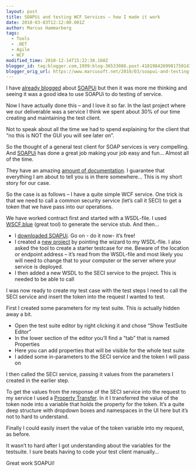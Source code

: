```yaml
---
layout: post
title: SOAPUi and testing WCF Services – how I made it work
date: 2010-03-03T12:12:00.001Z
author: Marcus Hammarberg
tags:
  - Tools
  - .NET
  - Agile
  - WCF
modified_time: 2010-12-14T15:22:38.160Z
blogger_id: tag:blogger.com,1999:blog-36533086.post-4181984269981750147
blogger_orig_url: https://www.marcusoft.net/2010/03/soapui-and-testing-wcf-services-how-i.html
---
```


I have <a href="https://www.marcusoft.net/2008/12/soap-ui-great-way-to-do-integration.html" target="_blank">already blogged</a> about <a href="http://www.soapui.org/" target="_blank">SOAPUi</a> but then it was more me thinking and seeing it was a good idea to use SOAPUi to do testing of service.

Now I have actually done this – and I love it so far. In the last project where we our deliverable was a service I think we spent about 30% of our time creating and maintaining the test client.

Not to speak about all the time we had to spend explaining for the client that “no this is NOT the GUI you will see later on”.

So the thought of a general test client for SOAP services is very compelling. And <a href="http://www.soapui.org" target="_blank">SOAPUi</a> has done a great job making your job easy and fun… Almost all of the time.

They have an amazing <a href="http://www.soapui.org/userguide/index.html" target="_blank">amount of documentation</a>. I guarantee that everything I am about to tell you is in there somewhere… This is my short story for our case.

So the case is as follows – I have a quite simple WCF service. One trick is that we need to call a common security service (let’s call it SECI) to get a token that we have pass into our operations.

We have worked contract first and started with a WSDL-file. I used <a href="http://wscfblue.codeplex.com/" target="_blank">WSCF.blue</a> (great tool) to generate the service stub. And then…

- I <a href="http://sourceforge.net/projects/soapui/files/soapui/3.5" target="_blank">downloaded SOAPUi</a>. Go on - do it now- it’s free!
- I created a <a href="http://www.soapui.org/userguide/projects/images/new_wsdl_project.gif" target="_blank">new project</a> by pointing the wizard to my WSDL-file. I also asked the tool to create a starter testcase for me. Beware of the location or endpoint address – it’s read from the WSDL-file and most likely you will need to change that to your computer or the server where your service is deployed.
- I then added a new WSDL to the SECI service to the project. This is needed to be able to call

I was now ready to create my test case with the test steps I need to call the SECI service and insert the token into the request I wanted to test.

First I created some parameters for my test suite. This is actually hidden away a bit.

- Open the test suite editor by right clicking it and chose “Show TestSuite Editor”
- In the lower section of the editor you’ll find a “tab” that is named Properties
- Here you can add properties that will be visible for the whole test suite
- I added some in-parameters to the SECI service and the token I will pass on

I then called the SECI service, passing it values from the parameters I created in the earlier step.

To get the values from the response of the SECI service into the request to my service I used a <a href="http://www.soapui.org/userguide/functional/propertytransfers.html" target="_blank">Property Transfer</a>. In it I transferred the value of the token node into a variable that holds the property for the token. It’s a quite deep structure with dropdown boxes and namespaces in the UI here but it’s not to hard to understand.

Finally I could easily insert the value of the token variable into my request, as before.

It wasn’t to hard after I got understanding about the variables for the testsuite. I sure beats having to code your test client manually…

Great work SOAPUi!
